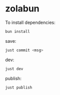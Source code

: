 # zolabun

To install dependencies:
```bash
bun install
```

save:
```bash
just commit <msg>
```

dev:
```bash
just dev
```

publish:
```bash
just publish
```
